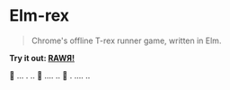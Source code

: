 # Elm-rex
> Chrome's offline T-rex runner game, written in Elm.


**Try it out: [RAWЯ!](https://joelchelliah.github.io/elm-rex/)**

:dragon_face: ... . .. :cactus:  ....  .. :cactus: . .... ..
